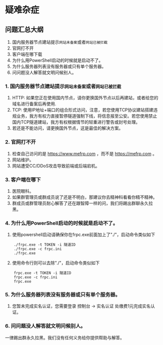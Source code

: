 # 疑难杂症
## 问题汇总大纲
1. 国内服务器节点建站提示``网站未备案``或者``网站已被拦截``
2. 官网打不开
3. 客户端在哪下载
4. 为什么用PowerShell启动的时候就是启动不了。
5. 为什么服务器列表没有服务器或只有单个服务器。
6. 问问题没人解答就文明问候别人。

### 1. 国内服务器节点建站提示``网站未备案``或者``网站已被拦截``
1. HTTP: 如果您正在使用国内节点，请你更换国外节点以后再建站，或者给您的域名进行备案后再使用.
2. TCP: 使用IP地址+端口的组合形式访问，注意，若您使用TCP协议建站搭建违规业务，我方有权力直接暂停隧道强制下线，将信息报至公安。若您使用禁止国内TCP隧道建站，我方有权根据情节的轻重进行警告或封号处理。
3. 若还是不能访问，请更换国外节点，这是最佳的解决方案。

### 2. 官网打不开
1. 检查自己访问的是 https://www.mefrp.com ，而不是 https://mefrp.com 。
2. 网站维护。
3. 网站遭受CC/DDoS攻击导致前端或后端宕机。

### 3. 客户端在哪下
1. 医院眼科。
2. 如果群管理员或群成员说了还是不明白，那建议你去精神科看看你精不精神。
3. 群成员或群管理员耐心解答了还在跟智障一样的问，我们将踢出群聊永久拉黑。

### 4. 为什么用PowerShell启动的时候就是启动不了。
1. 使用powershell启动请确保你在frpc.exe前面加上了"./"，启动命令类似如下
```
    ./frpc.exe -t TOKEN -i 隧道ID
    ./frpc.exe -c frpc.ini
    ./frpc.exe
```
2. 使用命令行则可以去除"./"，启动命令类似如下
```
    frpc.exe -t TOKEN -i 隧道ID
    frpc.exe -c frpc.ini
    frpc.exe
```

### 5. 为什么服务器列表没有服务器或只有单个服务器。
1. 您暂未完成实名认证，您需要登录 控制台 -> 实名认证 处缴费1元完成实名认证。

### 6. 问问题没人解答就文明问候别人。
一律踢出群永久拉黑。我们没有任何义务给你提供帮助与解答。